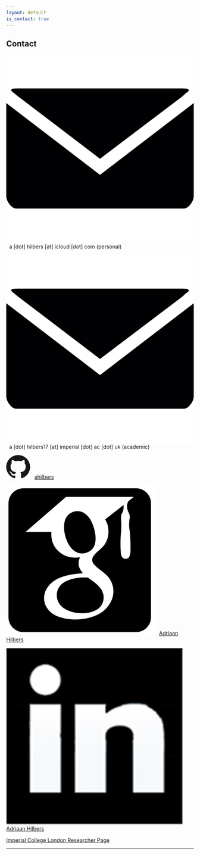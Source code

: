 ```yaml
---
layout: default
is_contact: true
---
```


## Contact

<img class="inline-picture" src="images/email.png"> &nbsp; a [dot] hilbers [at] icloud [dot] com (personal)

<img class="inline-picture" src="images/email.png"> &nbsp; a [dot] hilbers17 [at] imperial [dot] ac [dot] uk (academic)

<img class="inline-picture" src="images/github.png"> &nbsp; [ahilbers](https://github.com/ahilbers)

<img class="inline-picture" src="images/scholar.jpg"> &nbsp; [Adriaan Hilbers](https://scholar.google.com/citations?user=SqSbcwQAAAAJ&hl=en&oi=ao)

<img class="inline-picture" src="images/linkedin.jpeg"> &nbsp; [Adriaan Hilbers](https://za.linkedin.com/in/adriaan-hilbers-5a155aa5)

[Imperial College London Researcher Page](http://www.imperial.ac.uk/people/a.hilbers17)


---

